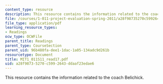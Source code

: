 ```yaml
---
content_type: resource
description: This resource contains the information related to the coach Belichick.
file: /courses/1-011-project-evaluation-spring-2011/a28f98735270c5992643ddaaf23edae6_MIT1_011S11_read17.pdf
file_type: application/pdf
learning_resource_types:
- Readings
ocw_type: OCWFile
parent_title: Readings
parent_type: CourseSection
parent_uid: 96b480fa-dee1-1dac-1a05-134adc9d261b
resourcetype: Document
title: MIT1_011S11_read17.pdf
uid: a28f9873-5270-c599-2643-ddaaf23edae6
---
```

This resource contains the information related to the coach Belichick.

